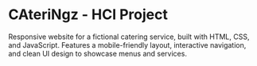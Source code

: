 # CAteriNgz - HCI Project
Responsive website for a fictional catering service, built with HTML, CSS, and JavaScript. 
Features a mobile-friendly layout, interactive navigation, and clean UI design to showcase menus and services.
